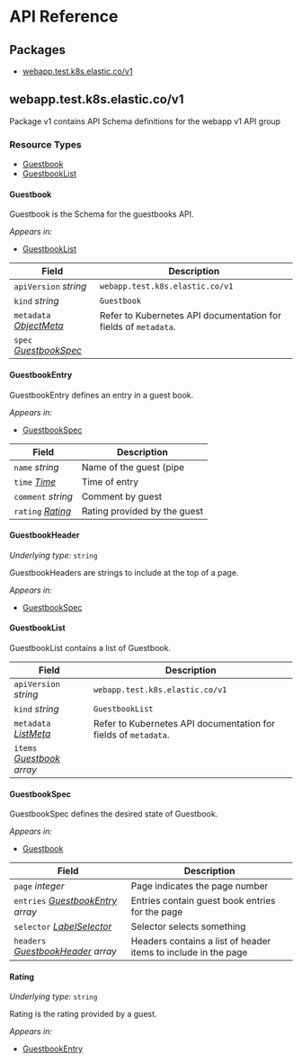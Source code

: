 # API Reference

## Packages
- [webapp.test.k8s.elastic.co/v1](#webapptestk8selasticcov1)


## webapp.test.k8s.elastic.co/v1

Package v1 contains API Schema definitions for the webapp v1 API group

### Resource Types
- [Guestbook](#guestbook)
- [GuestbookList](#guestbooklist)



#### Guestbook



Guestbook is the Schema for the guestbooks API.

_Appears in:_
- [GuestbookList](#guestbooklist)

| Field | Description |
| --- | --- |
| `apiVersion` _string_ | `webapp.test.k8s.elastic.co/v1`
| `kind` _string_ | `Guestbook`
| `metadata` _[ObjectMeta](https://kubernetes.io/docs/reference/generated/kubernetes-api/v1.22/#objectmeta-v1-meta)_ | Refer to Kubernetes API documentation for fields of `metadata`. |
| `spec` _[GuestbookSpec](#guestbookspec)_ |  |


#### GuestbookEntry



GuestbookEntry defines an entry in a guest book.

_Appears in:_
- [GuestbookSpec](#guestbookspec)

| Field | Description |
| --- | --- |
| `name` _string_ | Name of the guest (pipe | should be escaped) |
| `time` _[Time](https://kubernetes.io/docs/reference/generated/kubernetes-api/v1.22/#time-v1-meta)_ | Time of entry |
| `comment` _string_ | Comment by guest |
| `rating` _[Rating](#rating)_ | Rating provided by the guest |


#### GuestbookHeader

_Underlying type:_ `string`

GuestbookHeaders are strings to include at the top of a page.

_Appears in:_
- [GuestbookSpec](#guestbookspec)



#### GuestbookList



GuestbookList contains a list of Guestbook.



| Field | Description |
| --- | --- |
| `apiVersion` _string_ | `webapp.test.k8s.elastic.co/v1`
| `kind` _string_ | `GuestbookList`
| `metadata` _[ListMeta](https://kubernetes.io/docs/reference/generated/kubernetes-api/v1.22/#listmeta-v1-meta)_ | Refer to Kubernetes API documentation for fields of `metadata`. |
| `items` _[Guestbook](#guestbook) array_ |  |


#### GuestbookSpec



GuestbookSpec defines the desired state of Guestbook.

_Appears in:_
- [Guestbook](#guestbook)

| Field | Description |
| --- | --- |
| `page` _integer_ | Page indicates the page number |
| `entries` _[GuestbookEntry](#guestbookentry) array_ | Entries contain guest book entries for the page |
| `selector` _[LabelSelector](https://kubernetes.io/docs/reference/generated/kubernetes-api/v1.22/#labelselector-v1-meta)_ | Selector selects something |
| `headers` _[GuestbookHeader](#guestbookheader) array_ | Headers contains a list of header items to include in the page |


#### Rating

_Underlying type:_ `string`

Rating is the rating provided by a guest.

_Appears in:_
- [GuestbookEntry](#guestbookentry)




